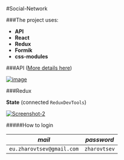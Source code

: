 #Social-Network

###The project uses: 
- **API**
- **React**
- **Redux**
- **Formik**
- **css-modules**

###API ([More details here](https://social-network.samuraijs.com/docs))

<a href="https://ibb.co/VgXpV4W"><img src="https://i.ibb.co/c6zXJnc/image.png" alt="image" border='0'></a>

###Redux 

**State** (connected `ReduxDevTools`)

<a href="https://ibb.co/rcZRDQx"><img src="https://i.ibb.co/JyzwDcv/Screenshot-2.png" alt="Screenshot-2" border="0"></a>

#####How to login

_mail_ | _password_
-------|-------
``eu.zharovtsev@gmail.com``|``zharovtsev``
